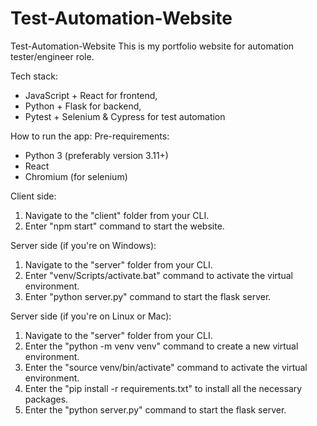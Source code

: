 # Test-Automation-Website
Test-Automation-Website This is my portfolio website for automation tester/engineer role.

Tech stack:
- JavaScript + React for frontend,
- Python + Flask for backend,
- Pytest + Selenium & Cypress for test automation


How to run the app:
Pre-requirements:
- Python 3 (preferably version 3.11+)
- React
- Chromium (for selenium)

Client side:
  1. Navigate to the "client" folder from your CLI.
  2. Enter "npm start" command to start the website.

Server side (if you're on Windows):
  1. Navigate to the "server" folder from your CLI.
  2. Enter "venv/Scripts/activate.bat" command to activate the virtual environment.
  3. Enter "python server.py" command to start the flask server.

Server side (if you're on Linux or Mac):
  1. Navigate to the "server" folder from your CLI.
  2. Enter the "python -m venv venv" command to create a new virtual environment.
  3. Enter the "source venv/bin/activate" command to activate the virtual environment.
  4. Enter the "pip install -r requirements.txt" to install all the necessary packages. 
  5. Enter the "python server.py" command to start the flask server.
